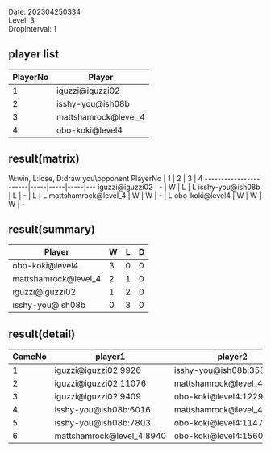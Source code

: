 Date: 202304250334  
Level: 3  
DropInterval: 1  
## player list
PlayerNo  |  Player
----------|----------------------
1         |  iguzzi@iguzzi02
2         |  isshy-you@ish08b
3         |  mattshamrock@level_4
4         |  obo-koki@level4
## result(matrix)
W:win, L:lose, D:draw
you\opponent PlayerNo  |  1  |  2  |  3  |  4
-----------------------|-----|-----|-----|---
iguzzi@iguzzi02        |  -  |  W  |  L  |  L
isshy-you@ish08b       |  L  |  -  |  L  |  L
mattshamrock@level_4   |  W  |  W  |  -  |  L
obo-koki@level4        |  W  |  W  |  W  |  -
## result(summary)
Player                |  W  |  L  |  D
----------------------|-----|-----|---
obo-koki@level4       |  3  |  0  |  0
mattshamrock@level_4  |  2  |  1  |  0
iguzzi@iguzzi02       |  1  |  2  |  0
isshy-you@ish08b      |  0  |  3  |  0
## result(detail)
GameNo  |  player1                    |  player2
--------|-----------------------------|----------------------------
1       |  iguzzi@iguzzi02:9926       |  isshy-you@ish08b:3583
2       |  iguzzi@iguzzi02:11076      |  mattshamrock@level_4:11407
3       |  iguzzi@iguzzi02:9409       |  obo-koki@level4:12290
4       |  isshy-you@ish08b:6016      |  mattshamrock@level_4:12628
5       |  isshy-you@ish08b:7803      |  obo-koki@level4:11474
6       |  mattshamrock@level_4:8940  |  obo-koki@level4:15605
